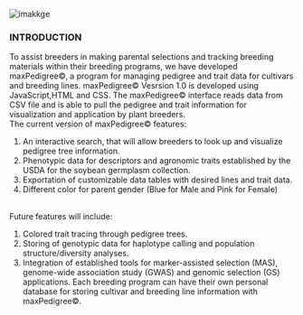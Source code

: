 ![imakkge](https://user-images.githubusercontent.com/10433937/49628884-b6bbf180-f9b4-11e8-8715-641b77a34680.png)

<h3>INTRODUCTION</h3>
               <p>To assist breeders in making parental selections and tracking breeding materials within their breeding programs, we have developed maxPedigree©, a program for managing pedigree and trait data for cultivars and breeding lines. maxPedigree©  Vesrsion 1.0 is developed using JavaScript,HTML and CSS. The maxPedigree© interface reads data from CSV file and is able to pull the pedigree and trait information for visualization and application by plant breeders.</br>The current version of maxPedigree©  features: 
               <ol>
                  <li>An interactive search, that will allow breeders to look up and visualize pedigree tree information. </li>
                  <li> Phenotypic data for descriptors and agronomic traits established by the USDA for the soybean germplasm collection. </li>
                  <li> Exportation of customizable data tables with desired lines and trait data.</li>
                  <li> Different color for parent gender (Blue for Male and Pink for Female)</li>
               </ol>
               </br> Future features will include: 
               <ol>
                  <li> Colored trait tracing through pedigree trees.</li>
                  <li> Storing of genotypic data for haplotype calling and population structure/diversity analyses. </li>
                  <li> Integration of established tools for marker-assisted selection (MAS), genome-wide association study (GWAS) and genomic selection (GS) applications. Each breeding program can have their own personal database for storing cultivar and breeding line information with maxPedigree©.</li>
               </ol>
               </p>
